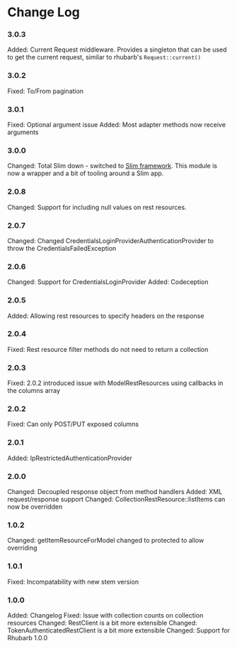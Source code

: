 # Change Log

### 3.0.3
Added:      Current Request middleware. Provides a singleton that can be used to get the current request, similar to rhubarb's `Request::current()` 

### 3.0.2
Fixed:      To/From pagination

### 3.0.1

Fixed:	    Optional argument issue
Added:	    Most adapter methods now receive arguments

### 3.0.0

Changed:    Total Slim down - switched to [Slim framework](https://www.slimframework.com).
This module is now a wrapper and a bit of tooling around a Slim app.

### 2.0.8

Changed:    Support for including null values on rest resources.

### 2.0.7

Changed:    Changed CredentialsLoginProviderAuthenticationProvider to throw the CredentialsFailedException

### 2.0.6

Changed:    Support for CredentialsLoginProvider
Added:      Codeception 

### 2.0.5

Added:      Allowing rest resources to specify headers on the response

### 2.0.4
Fixed:      Rest resource filter methods do not need to return a collection

### 2.0.3

Fixed:      2.0.2 introduced issue with ModelRestResources using callbacks in the columns array

### 2.0.2

Fixed:      Can only POST/PUT exposed columns

### 2.0.1

Added:      IpRestrictedAuthenticationProvider

### 2.0.0

Changed:    Decoupled response object from method handlers
Added:      XML request/response support
Changed:    CollectionRestResource::listItems can now be overridden

### 1.0.2

Changed:    getItemResourceForModel changed to protected to allow overriding

### 1.0.1

Fixed:		Incompatability with new stem version

### 1.0.0

Added:		Changelog
Fixed:      Issue with collection counts on collection resources
Changed:    RestClient is a bit more extensible
Changed:    TokenAuthenticatedRestClient is a bit more extensible
Changed:	Support for Rhubarb 1.0.0
